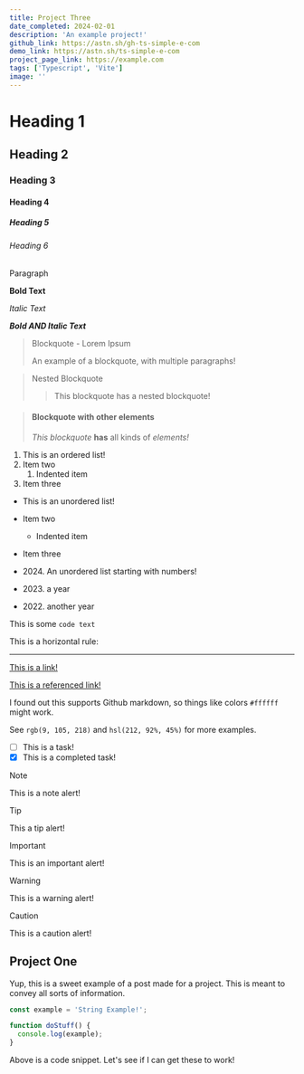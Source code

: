 ```yaml
---
title: Project Three
date_completed: 2024-02-01
description: 'An example project!'
github_link: https://astn.sh/gh-ts-simple-e-com
demo_link: https://astn.sh/ts-simple-e-com
project_page_link: https://example.com
tags: ['Typescript', 'Vite']
image: ''
---
```


# Heading 1

## Heading 2

### Heading 3

#### Heading 4

##### Heading 5

###### Heading 6

Paragraph

**Bold Text**

_Italic Text_

**_Bold AND Italic Text_**

> Blockquote - Lorem Ipsum
>
> An example of a blockquote, with multiple paragraphs!

> Nested Blockquote
>
> > This blockquote has a nested blockquote!

> #### Blockquote with other elements
>
> _This blockquote_ **has** all kinds of _elements!_

1. This is an ordered list!
2. Item two
   1. Indented item
3. Item three

- This is an unordered list!
- Item two
  - Indented item
- Item three

- 2024\. An unordered list starting with numbers!
- 2023\. a year
- 2022\. another year

This is some `code text`

This is a horizontal rule:

---

[This is a link!](https://example.com)

[This is a referenced link!][1]

[1]: https://example.com

I found out this supports Github markdown, so things like colors `#ffffff` might work.

See `rgb(9, 105, 218)` and `hsl(212, 92%, 45%)` for more examples.

- [ ] This is a task!
- [x] This is a completed task!

> [!NOTE]
> This is a note alert!

> [!TIP]
> This a tip alert!

> [!IMPORTANT]
> This is an important alert!

> [!WARNING]
> This is a warning alert!

> [!CAUTION]
> This is a caution alert!

## Project One

Yup, this is a sweet example of a post made for a project. This is meant to convey all sorts of information.

```js
const example = 'String Example!';

function doStuff() {
  console.log(example);
}
```

Above is a code snippet. Let's see if I can get these to work!
